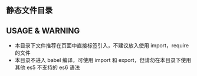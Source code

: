 ## 静态文件目录

## USAGE & WARNING

* 本目录下文件推荐在页面中直接标签引入，不建议放入使用 import，require 的文件
* 本目录不进入 babel 编译，可使用 import 和 export，但请勿在本目录下使用其他 es5 不支持的 es6 语法
